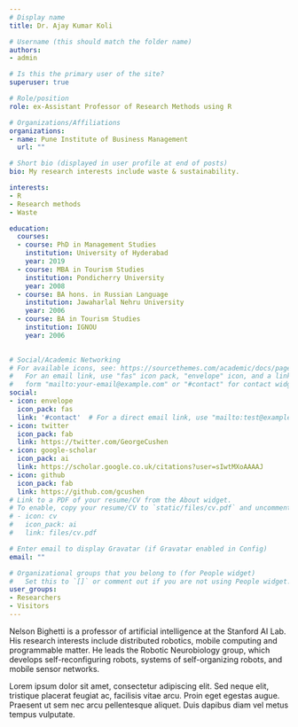```yaml
---
# Display name
title: Dr. Ajay Kumar Koli

# Username (this should match the folder name)
authors:
- admin

# Is this the primary user of the site?
superuser: true

# Role/position
role: ex-Assistant Professor of Research Methods using R

# Organizations/Affiliations
organizations:
- name: Pune Institute of Business Management
  url: ""

# Short bio (displayed in user profile at end of posts)
bio: My research interests include waste & sustainability.

interests:
- R
- Research methods
- Waste

education:
  courses:
  - course: PhD in Management Studies
    institution: University of Hyderabad
    year: 2019
  - course: MBA in Tourism Studies
    institution: Pondicherry University
    year: 2008
  - course: BA hons. in Russian Language
    institution: Jawaharlal Nehru University
    year: 2006
  - course: BA in Tourism Studies
    institution: IGNOU
    year: 2006  
    

# Social/Academic Networking
# For available icons, see: https://sourcethemes.com/academic/docs/page-builder/#icons
#   For an email link, use "fas" icon pack, "envelope" icon, and a link in the
#   form "mailto:your-email@example.com" or "#contact" for contact widget.
social:
- icon: envelope
  icon_pack: fas
  link: '#contact'  # For a direct email link, use "mailto:test@example.org".
- icon: twitter
  icon_pack: fab
  link: https://twitter.com/GeorgeCushen
- icon: google-scholar
  icon_pack: ai
  link: https://scholar.google.co.uk/citations?user=sIwtMXoAAAAJ
- icon: github
  icon_pack: fab
  link: https://github.com/gcushen
# Link to a PDF of your resume/CV from the About widget.
# To enable, copy your resume/CV to `static/files/cv.pdf` and uncomment the lines below.
# - icon: cv
#   icon_pack: ai
#   link: files/cv.pdf

# Enter email to display Gravatar (if Gravatar enabled in Config)
email: ""

# Organizational groups that you belong to (for People widget)
#   Set this to `[]` or comment out if you are not using People widget.
user_groups:
- Researchers
- Visitors
---
```


Nelson Bighetti is a professor of artificial intelligence at the Stanford AI Lab. His research interests include distributed robotics, mobile computing and programmable matter. He leads the Robotic Neurobiology group, which develops self-reconfiguring robots, systems of self-organizing robots, and mobile sensor networks.

Lorem ipsum dolor sit amet, consectetur adipiscing elit. Sed neque elit, tristique placerat feugiat ac, facilisis vitae arcu. Proin eget egestas augue. Praesent ut sem nec arcu pellentesque aliquet. Duis dapibus diam vel metus tempus vulputate.
